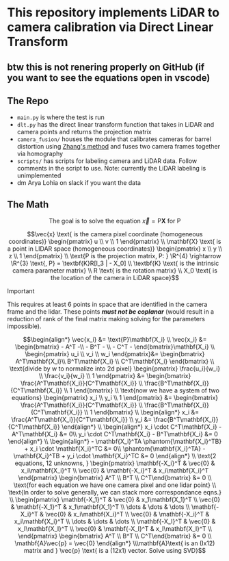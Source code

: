 # This repository implements LiDAR to camera calibration via Direct Linear Transform

## btw this is not renering properly on GitHub (if you want to see the equations open in vscode)

## The Repo
- `main.py` is where the test is run
- `dlt.py` has the direct linear transform function that takes in LiDAR and camera points and returns the projection matrix
- `camera_fusion/` houses the module that calibrates cameras for barrel distortion using [Zhang's method](https://www.ipb.uni-bonn.de/html/teaching/photo12-2021/2021-pho1-22-Zhang-calibration.pptx.pdf) and fuses two camera frames together via homography
- `scripts/` has scripts for labeling camera and LiDAR data. Follow comments in the script to use. Note: currently the LiDAR labeling is unimplemented
- dm Arya Lohia on slack if you want the data

## The Math
```math 
\text{The goal is to solve the equation } \vec{x} = \text{P}\mathbf{X} \text{ for P}
```


```math 
\vec{x} \text{ is the camera pixel coordinate (homogeneous coordinates)}  \begin{pmatrix} u \\ v \\ 1 \end{pmatrix} \\  

\mathbf{X} \text{ is a point in LIDAR space (homogeneous coordinates)} \begin{pmatrix} x \\ y \\ z \\ 1 \end{pmatrix} \\

\text{P is the projection matrix, P: } \R^{4} \rightarrow \R^{3} \text{, P} = \textbf{K}R[I_3 | - X_0] \\
\textbf{K} \text{ is the intrinsic camera parameter matrix} \\
R \text{ is the rotation matrix} \\
X_0 \text{ is the location of the camera in LiDAR space}
```

> [!IMPORTANT]
> This requires at least 6 points in space that are identified in the camera frame and the lidar. These points ***must not be coplanar*** (would result in a reduction of rank of the final matrix making solving for the parameters impossible).

```math
\begin{align*}
    \vec{x_i} &= \text{P}\mathbf{X_i} \\
    \vec{x_i} &= \begin{bmatrix} - A^T -\\ - B^T - \\ - C^T - \end{bmatrix}\mathbf{X_i} \\
    \begin{pmatrix} u_i \\ v_i \\ w_i \end{pmatrix}&= \begin{bmatrix} A^T\mathbf{X_i}\\ B^T\mathbf{X_i} \\ C^T\mathbf{X_i} \end{bmatrix} \\ \text{divide by w to normalize into 2d pixel}
    \begin{pmatrix} \frac{u_i}{w_i} \\ \frac{v_i}{w_i} \\ 1 \end{pmatrix} &= \begin{bmatrix} \frac{A^T\mathbf{X_i}}{C^T\mathbf{X_i}} \\ \frac{B^T\mathbf{X_i}}{C^T\mathbf{X_i}} \\ 1 \end{bmatrix} \\ \text{now we have a system of two equations}
     \begin{pmatrix} x_i \\ y_i \\ 1 \end{pmatrix} &= \begin{bmatrix} \frac{A^T\mathbf{X_i}}{C^T\mathbf{X_i}} \\ \frac{B^T\mathbf{X_i}}{C^T\mathbf{X_i}} \\ 1 \end{bmatrix} \\
    \begin{align*}
        x_i &= \frac{A^T\mathbf{X_i}}{C^T\mathbf{X_i}} \\
        y_i &= \frac{B^T\mathbf{X_i}}{C^T\mathbf{X_i}}
    \end{align*} \\

    \begin{align*}
        x_i \cdot C^T\mathbf{X_i} - A^T\mathbf{X_i} &= 0\\
        y_i \cdot C^T\mathbf{X_i} - B^T\mathbf{X_i} &= 0
    \end{align*} \\

    \begin{align*}
        - \mathbf{X_i}^TA \phantom{\mathbf{X_i}^TB} + x_i \cdot \mathbf{X_i}^TC &= 0\\
        \phantom{\mathbf{X_i}^TA} - \mathbf{X_i}^TB + y_i \cdot \mathbf{X_i}^TC &= 0
    \end{align*} \\ \text{2 equations, 12 unknowns, }

    \begin{pmatrix} \mathbf{-X_i}^T & \vec{0} & x_i\mathbf{X_i}^T \\ \vec{0} & \mathbf{-X_i}^T & x_i\mathbf{X_i}^T \end{pmatrix}
    \begin{bmatrix} A^T \\ B^T \\ C^T\end{bmatrix} &= 0 \\
    \text{for each equation we have one camera pixel and one lidar point} \\ \text{In order to solve generally, we can stack more correspondance eqns.} \\
    \begin{pmatrix} 
        \mathbf{-X_1}^T & \vec{0} & x_1\mathbf{X_1}^T \\ 
        \vec{0} & \mathbf{-X_1}^T & x_1\mathbf{X_1}^T \\
        \dots & \dots & \dots \\
        \mathbf{-X_i}^T & \vec{0} & x_i\mathbf{X_i}^T \\ 
        \vec{0} & \mathbf{-X_i}^T & x_i\mathbf{X_i}^T \\
        \dots & \dots & \dots \\
        \mathbf{-X_I}^T & \vec{0} & x_I\mathbf{X_I}^T \\ 
        \vec{0} & \mathbf{-X_I}^T & x_I\mathbf{X_I}^T \\
    \end{pmatrix}
    \begin{bmatrix} A^T \\ B^T \\ C^T\end{bmatrix} &= 0 \\

    \mathbf{A}\vec{p} = \vec{0} 
\end{align*}

\\\mathbf{A}\text{ is an (Ix12) matrix and } \vec{p} \text{ is a (12x1) vector. Solve using SVD}
```
